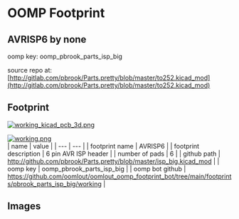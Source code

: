 # OOMP Footprint  
## AVRISP6  by none  
  
oomp key: oomp_pbrook_parts_isp_big  
  
source repo at: [http://gitlab.com/pbrook/Parts.pretty/blob/master/to252.kicad_mod](http://gitlab.com/pbrook/Parts.pretty/blob/master/to252.kicad_mod)  
## Footprint  
  
[![working_kicad_pcb_3d.png](working_kicad_pcb_3d_600.png)](working_kicad_pcb_3d.png)  
  
[![working.png](working_600.png)](working.png)  
| name | value | 
| --- | --- | 
| footprint name | AVRISP6 | 
| footprint description | 6 pin AVR ISP header | 
| number of pads | 6 | 
| github path | http://github.com/pbrook/Parts.pretty/blob/master/isp_big.kicad_mod | 
| oomp key | oomp_pbrook_parts_isp_big | 
| oomp bot github | https://github.com/oomlout/oomlout_oomp_footprint_bot/tree/main/footprints/pbrook_parts_isp_big/working | 
## Images  
